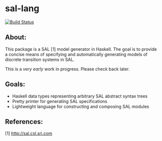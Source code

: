 sal-lang
========

[![Build Status](https://travis-ci.org/benjaminfjones/sal-lang.svg?branch=master)](https://travis-ci.org/benjaminfjones/sal-lang)

About:
------

This package is a SAL [1] model generator in Haskell. The goal is to provide a
concise means of specifying and automatically generating models of discrete
transition systems in SAL.

This is a _very early_ work in progress. Please check back later.

Goals:
------

 * Haskell data types representing arbitrary SAL abstract syntax trees
 * Pretty printer for generating SAL specifications
 * Lightweight language for constructing and composing SAL modules

References:
-----------

[1] http://sal.csl.sri.com
